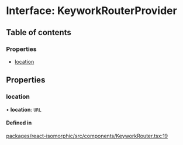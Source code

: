 # Interface: KeyworkRouterProvider

## Table of contents

### Properties

- [location](KeyworkRouterProvider.md#location)

## Properties

### location

• **location**: `URL`

#### Defined in

[packages/react-isomorphic/src/components/KeyworkRouter.tsx:19](https://github.com/nirrius/keywork/blob/3dc0058/packages/react-isomorphic/src/components/KeyworkRouter.tsx#L19)
